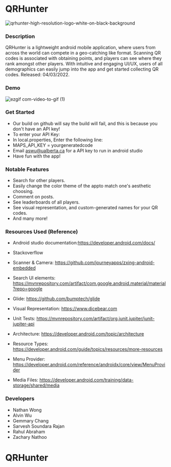 # QRHunter

![qrhunter-high-resolution-logo-white-on-black-background](https://user-images.githubusercontent.com/90994387/229625118-110fdf7b-40f7-409b-8e95-2589a3ec4562.png)

### Description
QRHunter is a lightweight android mobile application, where users from across the world can compete in a geo-catching like format. Scanning QR codes is associated with obtaining points, and players can see where they rank amongst other players. With intuitive and engaging UI/UX, users of all demographics can easily jump into the app and get started collecting QR codes. Released: 04/03/2022.


### Demo

![ezgif com-video-to-gif (1)](https://github.com/AlvinSenWu/QRHunter/assets/90438128/6729563c-050a-4500-b2df-99f0414bf2d5)

### Get Started
* Our build on github will say the build will fail, and this is because you don't have an API key!
* To enter your API Key:
* In local.properties, Enter the following line:
* MAPS_API_KEY = yourgeneratedcode
* Email aswu@ualberta.ca for a API key to run in android studio
* Have fun with the app!

### Notable Features
* Search for other players.
* Easily change the color theme of the appto match one's aesthetic choosing.
* Comment on posts.
* See leaderboards of all players.
* See visual representation, and custom-generated names for your QR codes.
* And many more!

### Resources Used (Reference)

* Android studio documentation:https://developer.android.com/docs/

* Stackoverflow

* Scanner & Camera: https://github.com/journeyapps/zxing-android-embedded

* Search UI elements: https://mvnrepository.com/artifact/com.google.android.material/material?repo=google

* Glide: https://github.com/bumptech/glide

* Visual Representation: https://www.dicebear.com

* Unit Tests: https://mvnrepository.com/artifact/org.junit.jupiter/junit-jupiter-api
* Architecture: https://developer.android.com/topic/architecture
* Resource Types: https://developer.android.com/guide/topics/resources/more-resources
* Menu Provider: https://developer.android.com/reference/androidx/core/view/MenuProvider
* Media Files: https://developer.android.com/training/data-storage/shared/media




### Developers
* Nathan Wong 
* Alvin Wu
* Gemmary Chang
* Sarvesh Soundara Rajan
* Rahul Abraham
* Zachary Nathoo
# QRHunter
